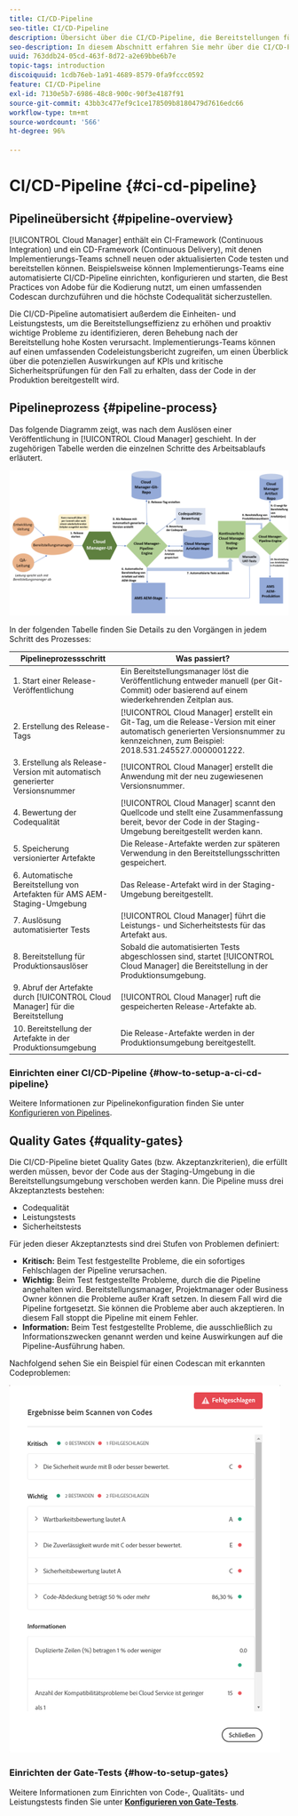 ```yaml
---
title: CI/CD-Pipeline
seo-title: CI/CD-Pipeline
description: Übersicht über die CI/CD-Pipeline, die Bereitstellungen für Staging und Produktion in Cloud Manager verarbeitet
seo-description: In diesem Abschnitt erfahren Sie mehr über die CI/CD-Pipeline, die Bereitstellungen für die Staging- und Produktionsumgebung in Cloud Manager verarbeitet
uuid: 763ddb24-05cd-463f-8d72-a2e69bbe6b7e
topic-tags: introduction
discoiquuid: 1cdb76eb-1a91-4689-8579-0fa9fccc0592
feature: CI/CD-Pipeline
exl-id: 7130e5b7-6986-48c8-900c-90f3e4187f91
source-git-commit: 43bb3c477ef9c1ce178509b8180479d7616edc66
workflow-type: tm+mt
source-wordcount: '566'
ht-degree: 96%

---
```


# CI/CD-Pipeline {#ci-cd-pipeline}

## Pipelineübersicht {#pipeline-overview}

[!UICONTROL Cloud Manager] enthält ein CI-Framework (Continuous Integration) und ein CD-Framework (Continuous Delivery), mit denen Implementierungs-Teams schnell neuen oder aktualisierten Code testen und bereitstellen können. Beispielsweise können Implementierungs-Teams eine automatisierte CI/CD-Pipeline einrichten, konfigurieren und starten, die Best Practices von Adobe für die Kodierung nutzt, um einen umfassenden Codescan durchzuführen und die höchste Codequalität sicherzustellen.

Die CI/CD-Pipeline automatisiert außerdem die Einheiten- und Leistungstests, um die Bereitstellungseffizienz zu erhöhen und proaktiv wichtige Probleme zu identifizieren, deren Behebung nach der Bereitstellung hohe Kosten verursacht. Implementierungs-Teams können auf einen umfassenden Codeleistungsbericht zugreifen, um einen Überblick über die potenziellen Auswirkungen auf KPIs und kritische Sicherheitsprüfungen für den Fall zu erhalten, dass der Code in der Produktion bereitgestellt wird.

## Pipelineprozess {#pipeline-process}

Das folgende Diagramm zeigt, was nach dem Auslösen einer Veröffentlichung in [!UICONTROL Cloud Manager] geschieht. In der zugehörigen Tabelle werden die einzelnen Schritte des Arbeitsablaufs erläutert.

![](assets/screen_shot_2018-05-30at82457pm.png)

In der folgenden Tabelle finden Sie Details zu den Vorgängen in jedem Schritt des Prozesses:

| Pipelineprozessschritt | Was passiert? |
|---|---|
| 1. Start einer Release-Veröffentlichung | Ein Bereitstellungsmanager löst die Veröffentlichung entweder manuell (per Git-Commit) oder basierend auf einem wiederkehrenden Zeitplan aus. |
| 2. Erstellung des Release-Tags | [!UICONTROL Cloud Manager] erstellt ein Git-Tag, um die Release-Version mit einer automatisch generierten Versionsnummer zu kennzeichnen, zum Beispiel: 2018.531.245527.0000001222. |
| 3. Erstellung als Release-Version mit automatisch generierter Versionsnummer | [!UICONTROL Cloud Manager] erstellt die Anwendung mit der neu zugewiesenen Versionsnummer. |
| 4. Bewertung der Codequalität | [!UICONTROL Cloud Manager] scannt den Quellcode und stellt eine Zusammenfassung bereit, bevor der Code in der Staging-Umgebung bereitgestellt werden kann. |
| 5. Speicherung versionierter Artefakte | Die Release-Artefakte werden zur späteren Verwendung in den Bereitstellungsschritten gespeichert. |
| 6. Automatische Bereitstellung von Artefakten für AMS AEM-Staging-Umgebung | Das Release-Artefakt wird in der Staging-Umgebung bereitgestellt. |
| 7. Auslösung automatisierter Tests | [!UICONTROL Cloud Manager] führt die Leistungs- und Sicherheitstests für das Artefakt aus. |
| 8. Bereitstellung für Produktionsauslöser | Sobald die automatisierten Tests abgeschlossen sind, startet [!UICONTROL Cloud Manager] die Bereitstellung in der Produktionsumgebung. |
| 9. Abruf der Artefakte durch [!UICONTROL Cloud Manager] für die Bereitstellung | [!UICONTROL Cloud Manager] ruft die gespeicherten Release-Artefakte ab. |
| 10. Bereitstellung der Artefakte in der Produktionsumgebung | Die Release-Artefakte werden in der Produktionsumgebung bereitgestellt. |

### Einrichten einer CI/CD-Pipeline {#how-to-setup-a-ci-cd-pipeline}

Weitere Informationen zur Pipelinekonfiguration finden Sie unter [Konfigurieren von Pipelines](configuring-pipeline.md).

## Quality Gates {#quality-gates}

Die CI/CD-Pipeline bietet Quality Gates (bzw. Akzeptanzkriterien), die erfüllt werden müssen, bevor der Code aus der Staging-Umgebung in die Bereitstellungsumgebung verschoben werden kann. Die Pipeline muss drei Akzeptanztests bestehen:

* Codequalität
* Leistungstests
* Sicherheitstests

Für jeden dieser Akzeptanztests sind drei Stufen von Problemen definiert:

* **Kritisch:** Beim Test festgestellte Probleme, die ein sofortiges Fehlschlagen der Pipeline verursachen.
* **Wichtig:** Beim Test festgestellte Probleme, durch die die Pipeline angehalten wird. Bereitstellungsmanager, Projektmanager oder Business Owner können die Probleme außer Kraft setzen. In diesem Fall wird die Pipeline fortgesetzt. Sie können die Probleme aber auch akzeptieren. In diesem Fall stoppt die Pipeline mit einem Fehler.
* **Information:** Beim Test festgestellte Probleme, die ausschließlich zu Informationszwecken genannt werden und keine Auswirkungen auf die Pipeline-Ausführung haben.

Nachfolgend sehen Sie ein Beispiel für einen Codescan mit erkannten Codeproblemen:

![](assets/quality-gate-failed.png)

### Einrichten der Gate-Tests {#how-to-setup-gates}

Weitere Informationen zum Einrichten von Code-, Qualitäts- und Leistungstests finden Sie unter **[Konfigurieren von Gate-Tests](configuring-pipeline.md)**.

